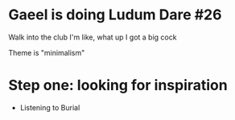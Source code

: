 Gaeel is doing Ludum Dare #26
=============================


Walk into the club I'm like, what up I got a big cock

Theme is "minimalism"

Step one: looking for inspiration
=================================

+ Listening to Burial
